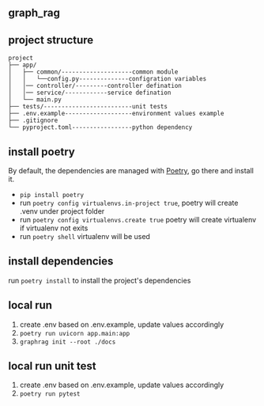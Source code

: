 ## graph_rag

## project structure
```
project
├── app/    
│   ├── common/--------------------common module
│   │   └──config.py--------------configration variables
│   │── controller/---------controller defination
│   │── service/------------service defination
│   └── main.py
├── tests/-------------------------unit tests
├── .env.example-------------------environment values example    
├── .gitignore
└── pyproject.toml-----------------python dependency
```

## install poetry
By default, the dependencies are managed with [Poetry](https://python-poetry.org/), go there and install it.

 - `pip install poetry`
 - run `poetry config virtualenvs.in-project true`, poetry will create .venv under project folder
 - run `poetry config virtualenvs.create true` poetry will create virtualenv if virtualenv not exits
 - run `poetry shell` virtualenv will be used

## install dependencies
run `poetry install` to install the project's dependencies

## local run
1. create .env based on .env.example, update values accordingly
2. `poetry run uvicorn app.main:app`
3. `graphrag init --root ./docs`

## local run unit test
1. create .env based on .env.example, update values accordingly
2. `poetry run pytest`

